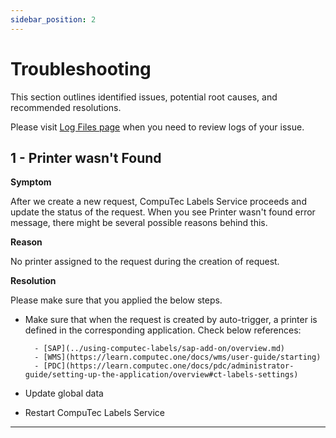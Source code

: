 ```yaml
---
sidebar_position: 2
---
```


# Troubleshooting

This section outlines identified issues, potential root causes, and recommended resolutions.

Please visit [Log Files page](log-files.md) when you need to review logs of your issue.

## 1 - Printer wasn't Found

**Symptom**

After we create a new request, CompuTec Labels Service proceeds and update the status of the request. When you see Printer wasn't found error message, there might be several possible reasons behind this.

**Reason**

No printer assigned to the request during the creation of request.

**Resolution**

Please make sure that you applied the below steps.

- Make sure that when the request is created by auto-trigger, a printer is defined in the corresponding application. Check below references:

        - [SAP](../using-computec-labels/sap-add-on/overview.md)
        - [WMS](https://learn.computec.one/docs/wms/user-guide/starting)
        - [PDC](https://learn.computec.one/docs/pdc/administrator-guide/setting-up-the-application/overview#ct-labels-settings)

- Update global data
- Restart CompuTec Labels Service

---
